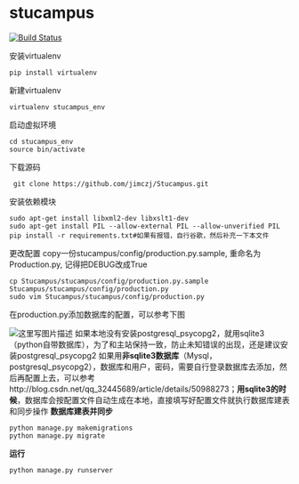 stucampus
=========

[![Build Status](https://travis-ci.org/szulabs/stucampus.png?branch=develop)](https://travis-ci.org/szulabs/stucampus)

安装virtualenv
```
pip install virtualenv
```

新建virtualenv

```
virtualenv stucampus_env
```
启动虚拟环境
```
cd stucampus_env
source bin/activate 
```

下载源码

```
 git clone https://github.com/jimczj/Stucampus.git
```

安装依赖模块 

```
sudo apt-get install libxml2-dev libxslt1-dev
sudo apt-get install PIL --allow-external PIL --allow-unverified PIL
pip install -r requirements.txt#如果有报错，自行谷歌，然后补充一下本文件
```
更改配置
copy一份stucampus/config/production.py.sample, 重命名为
Production.py, 记得把DEBUG改成True

```
cp Stucampus/stucampus/config/production.py.sample Stucampus/stucampus/config/production.py
sudo vim Stucampus/stucampus/config/production.py
```
在production.py添加数据库的配置，可以参考下图

![这里写图片描述](http://img.blog.csdn.net/20160501014257812)
如果本地没有安装postgresql_psycopg2，就用sqlite3（python自带数据库），为了和主站保持一致，防止未知错误的出现，还是建议安装postgresql_psycopg2
如果用**非sqlite3数据库**（Mysql，postgresql_psycopg2），数据库和用户，密码，需要自行登录数据库去添加，然后再配置上去，可以参考http://blog.csdn.net/qq_32445689/article/details/50988273；**用sqlite3的时候**，数据库会按配置文件自动生成在本地，直接填写好配置文件就执行数据库建表和同步操作
**数据库建表并同步**

```
python manage.py makemigrations
python manage.py migrate
```
**运行**

```
python manage.py runserver
```


